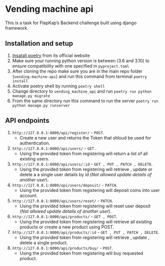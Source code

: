 # Vending machine api
This is a task for  FlapKap’s Backend challenge built using django framework.
## Installation and setup
1. [Insatall poetry](https://python-poetry.org/docs/) from its official website
2. Make sure your running python version is between (3.6 and 3.10) to ensure compatibility with one specified in `pyproject.toml`
3. After cloning the repo make sure you are in the main repo folder (`vending-machine-api`) and run this command from terminal `poetry install` 
4. Activate poetry shell by running `poetry shell` 
5. Change directory to `vending_machine_api` and run `poetry run python manage.py migrate` 
6. From the same directory run this command to run the server `poetry run python manage.py runserver`

## API endpoints 
1. `http://127.0.0.1:8000/api/register/` - `POST`.
    * Create a new user and returns the Token that shloud be used for authentication.
2. `http://127.0.0.1:8000/api/users/` - `GET` .
    * Using the provided token from registering will return a list of all existing users.
3. `http://127.0.0.1:8000/api/users/:id` - `GET , PUT , PATCH , DELETE`. 
    * Using the provided token from registering will retrieve , update or delete a a single user details by id (*Not allowed update details of another user*).
4. `http://127.0.0.1:8000/api/users/deposit/` - `PATCH`. 
    * Using the provided token from registering will deposit coins into user account.
5. `http://127.0.0.1:8000/api/users/reset/` - `PATCH`.
    * Using the provided token from registering will reset user deposit (*Not allowed update details of another user*).
6. `http://127.0.0.1:8000/api/products/` - `GET , POST`. 
     * Using the provided token from registering will retrieve all existing products or create a new product using POST.
7. `http://127.0.0.1:8000/api/products/:id` - `GET , PUT , PATCH , DELETE`. 
     * Using the provided token from registering will retrieve , update , delete a single product.
8. `http://127.0.0.1:8000/api/products/buy/` - `POST`. 
    * Using the provided token from registering will buy requested product.
